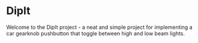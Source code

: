 # DipIt

Welcome to the DipIt project - a neat and simple project for implementing a car gearknob pushbutton that toggle between high and low beam lights.
